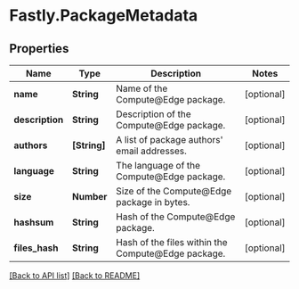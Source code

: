 # Fastly.PackageMetadata

## Properties

Name | Type | Description | Notes
------------ | ------------- | ------------- | -------------
**name** | **String** | Name of the Compute@Edge package. | [optional] 
**description** | **String** | Description of the Compute@Edge package. | [optional] 
**authors** | **[String]** | A list of package authors&#39; email addresses. | [optional] 
**language** | **String** | The language of the Compute@Edge package. | [optional] 
**size** | **Number** | Size of the Compute@Edge package in bytes. | [optional] 
**hashsum** | **String** | Hash of the Compute@Edge package. | [optional] 
**files_hash** | **String** | Hash of the files within the Compute@Edge package. | [optional] 


[[Back to API list]](../../README.md#endpoints) [[Back to README]](../../README.md)
